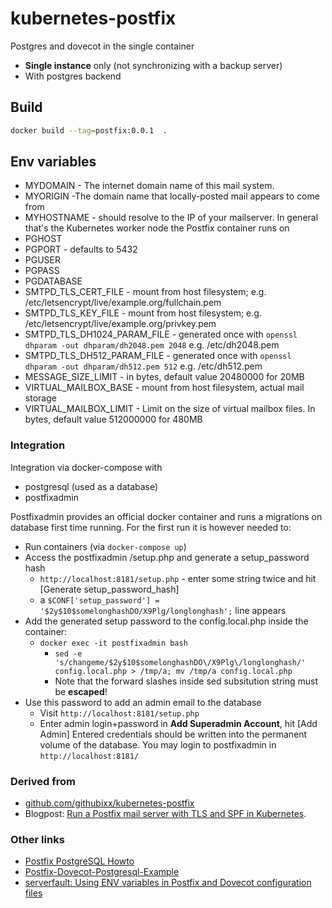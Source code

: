 # kubernetes-postfix

Postgres and dovecot in the single container

 * **Single instance** only (not synchronizing with a backup server)
 * With postgres backend

## Build
```bash
docker build --tag=postfix:0.0.1  .
```

## Env variables
 * MYDOMAIN - The internet domain name of this mail system. 
 * MYORIGIN -The domain name that locally-posted mail appears to come from
 * MYHOSTNAME - should resolve to the IP of your mailserver. In general that's the Kubernetes worker node the Postfix container runs on
 * PGHOST 
 * PGPORT - defaults to 5432
 * PGUSER
 * PGPASS
 * PGDATABASE
 * SMTPD_TLS_CERT_FILE - mount from host filesystem; e.g. /etc/letsencrypt/live/example.org/fullchain.pem
 * SMTPD_TLS_KEY_FILE - mount from host filesystem; e.g. /etc/letsencrypt/live/example.org/privkey.pem
 * SMTPD_TLS_DH1024_PARAM_FILE - generated once with `openssl dhparam -out dhparam/dh2048.pem 2048` e.g. /etc/dh2048.pem
 * SMTPD_TLS_DH512_PARAM_FILE - generated once with `openssl dhparam -out dhparam/dh512.pem 512` e.g. /etc/dh512.pem
 * MESSAGE_SIZE_LIMIT - in bytes, default value 20480000 for 20MB
 * VIRTUAL_MAILBOX_BASE - mount from host filesystem, actual mail storage
 * VIRTUAL_MAILBOX_LIMIT - Limit on the size of virtual mailbox files. In bytes, default value 512000000 for 480MB

### Integration
Integration via docker-compose with
 * postgresql (used as a database)
 * postfixadmin

Postfixadmin provides an official docker container and runs a migrations on database first time running.
For the first run it is however needed to:
 * Run containers (via `docker-compose up`)
 * Access the postfixadmin /setup.php and generate a setup_password hash
   * `http://localhost:8181/setup.php` - enter some string twice and hit [Generate setup_password_hash]
   * a `$CONF['setup_password'] = '$2y$10$somelonghashDO/X9Plg/longlonghash';` line appears
 * Add the generated setup password to the config.local.php inside the container:
   * `docker exec -it postfixadmin bash`
     * `sed -e 's/changeme/$2y$10$somelonghashDO\/X9Plg\/longlonghash/' config.local.php > /tmp/a; mv /tmp/a config.local.php` 
     * Note that the forward slashes inside sed subsitution string must be **escaped**!
 * Use this password to add an admin email to the database
   * Visit `http://localhost:8181/setup.php`
   * Enter admin login+password in **Add Superadmin Account**, hit [Add Admin]
Entered credentials should be written into the permanent volume of the database.
You may login to postfixadmin in `http://localhost:8181/`
     
### Derived from 
 * [github.com/githubixx/kubernetes-postfix](https://github.com/githubixx/kubernetes-postfix)
 * Blogpost: [Run a Postfix mail server with TLS and SPF in Kubernetes](https://www.tauceti.blog/post/run-postfix-in-kubernetes/).


### Other links 
 * [Postfix PostgreSQL Howto](http://www.postfix.org/PGSQL_README.html)
 * [Postfix-Dovecot-Postgresql-Example](https://github.com/postfixadmin/postfixadmin/blob/master/DOCUMENTS/Postfix-Dovecot-Postgresql-Example.md)
 * [serverfault: Using ENV variables in Postfix and Dovecot configuration files](https://serverfault.com/questions/1042635/using-env-variables-in-postfix-and-dovecot-configuration-files)